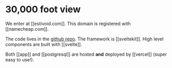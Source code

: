 # 30,000 foot view

We enter at [[estivoid.com]]. This domain is registered with [[namecheap.com]]. 

The code lives in the [github repo](http://www.github.com/estherlurie/the-void). The framework is [[sveltekit]]. High level components are built with [[svelte]]. 

Both [[app]] and [[postgresql]] are hosted **and** deployed by [[vercel]] (super easy to use!). 